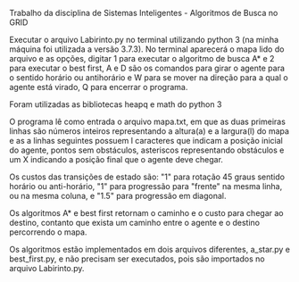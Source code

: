 Trabalho da disciplina de Sistemas Inteligentes - Algoritmos de Busca no GRID

Executar o arquivo Labirinto.py no terminal utilizando python 3 (na minha máquina foi utilizada a versão 3.7.3). No terminal aparecerá o mapa lido do arquivo e as opções, digitar 1 para executar o algoritmo de busca A* e 2  para executar o best first, A e D são os comandos para girar o agente para o sentido horário ou antihorário e W para se mover na direção para a qual o agente está virado, Q para encerrar o programa.

Foram utilizadas as bibliotecas heapq e math do python 3

O programa lê como entrada o arquivo mapa.txt, em que as duas primeiras linhas são números inteiros representando a altura(a) e a largura(l) do mapa e as a linhas seguintes possuem l caracteres que indicam a posição inicial do agente, pontos sem obstáculos, asteriscos representando obstáculos e um X indicando a posição final que o agente deve chegar.

Os custos das transições de estado são: "1" para rotação 45 graus sentido horário ou anti-horário, "1" para progressão para "frente" na mesma linha, ou na mesma coluna, e "1.5" para progressão em diagonal.

Os algoritmos A* e best first retornam o caminho e o custo para chegar ao destino, contanto que exista um caminho entre o agente e o destino percorrendo o mapa.

Os algoritmos estão implementados em dois arquivos diferentes, a_star.py e best_first.py, e não precisam ser executados, pois são importados no arquivo Labirinto.py.
